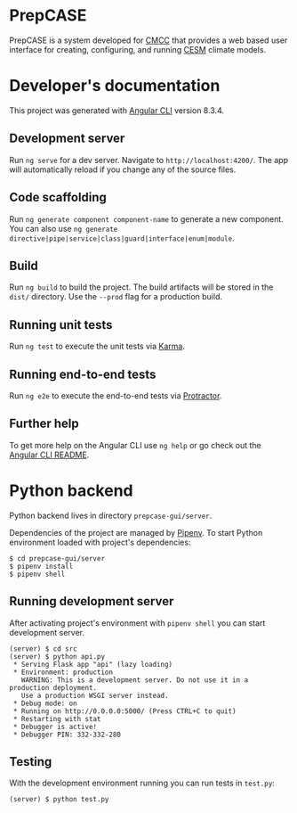# PrepCASE

PrepCASE is a system developed for [CMCC](https://www.cmcc.it/)
that provides a web based user interface
for creating, configuring, and running [CESM](http://www.cesm.ucar.edu/models/cesm2/) climate models.

# Developer's documentation

This project was generated with [Angular CLI](https://github.com/angular/angular-cli) version 8.3.4.

## Development server

Run `ng serve` for a dev server. Navigate to `http://localhost:4200/`. The app will automatically reload if you change any of the source files.

## Code scaffolding

Run `ng generate component component-name` to generate a new component. You can also use `ng generate directive|pipe|service|class|guard|interface|enum|module`.

## Build

Run `ng build` to build the project. The build artifacts will be stored in the `dist/` directory. Use the `--prod` flag for a production build.

## Running unit tests

Run `ng test` to execute the unit tests via [Karma](https://karma-runner.github.io).

## Running end-to-end tests

Run `ng e2e` to execute the end-to-end tests via [Protractor](http://www.protractortest.org/).

## Further help

To get more help on the Angular CLI use `ng help` or go check out the [Angular CLI README](https://github.com/angular/angular-cli/blob/master/README.md).

# Python backend

Python backend lives in directory `prepcase-gui/server`.

Dependencies of the project are managed by [Pipenv](https://github.com/pypa/pipenv).
To start Python environment loaded with project's dependencies:

```
$ cd prepcase-gui/server      
$ pipenv install
$ pipenv shell
```

## Running development server

After activating project's environment with `pipenv shell` you can start development server.

```
(server) $ cd src
(server) $ python api.py
 * Serving Flask app "api" (lazy loading)
 * Environment: production
   WARNING: This is a development server. Do not use it in a production deployment.
   Use a production WSGI server instead.
 * Debug mode: on
 * Running on http://0.0.0.0:5000/ (Press CTRL+C to quit)
 * Restarting with stat
 * Debugger is active!
 * Debugger PIN: 332-332-280
```

## Testing

With the development environment running you can run tests in `test.py`:

```
(server) $ python test.py
```

